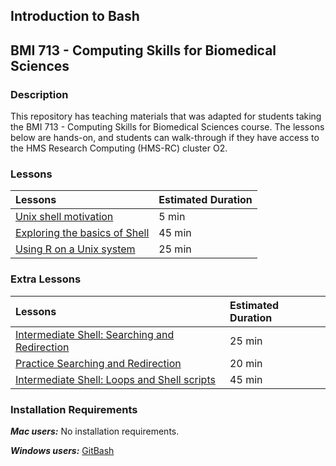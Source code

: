 ## Introduction to Bash

## BMI 713 - Computing Skills for Biomedical Sciences 

### Description

This repository has teaching materials that was adapted for students taking the BMI 713 - Computing Skills for Biomedical Sciences course. The lessons below are hands-on, and students can walk-through if they have access to the HMS Research Computing (HMS-RC) cluster O2.



### Lessons

| Lessons            | Estimated Duration |
|:------------------------|:----------|
|[Unix shell motivation](../slides/unixshell-motivation.pdf) | 5 min |
|[Exploring the basics of Shell](../lessons/Shell_basics.md) | 45 min |
|[Using R on a Unix system](../lessons/R_on_o2.md) | 25 min |

### Extra Lessons

| Lessons            | Estimated Duration |
|:------------------------|:----------|
|[Intermediate Shell: Searching and Redirection](../lessons/searching_redirection.md) | 25 min |
|[Practice Searching and Redirection](../lessons/practice_searching_files.md) | 20 min |
|[Intermediate Shell: Loops and Shell scripts](../lessons/loops_and_scripts.md) | 45 min |


### Installation Requirements

***Mac users:***
No installation requirements.

***Windows users:***
[GitBash](https://git-scm.com/download/win)

